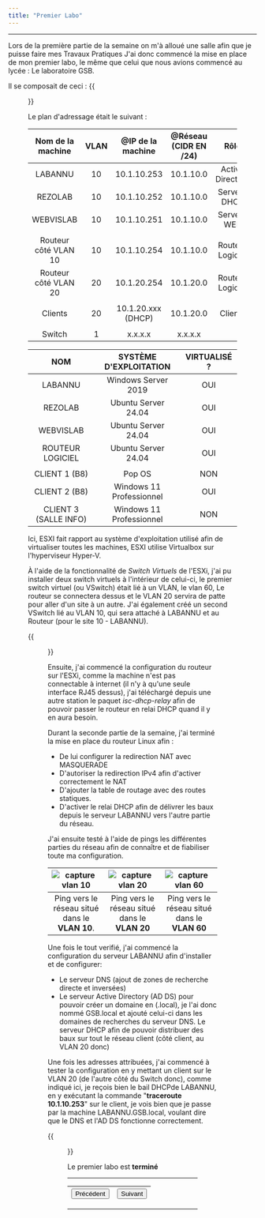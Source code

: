 ```yaml
---
title: "Premier Labo"
---
```

***
Lors de la première partie de la semaine on m'à alloué une salle afin que je puisse faire mes Travaux Pratiques J'ai donc commencé la mise en place de mon premier labo, le même que celui que nous avions commencé au lycée : Le laboratoire GSB.

Il se composait de ceci :
{{<figure src="https://vhascoet-pro.github.io/portfolio-bts.github.io/pics/Schema_Labo1.jpg" alt="sch_gsb" position="center" style="border-radius: 8px;" caption="Schéma du Laboratoire GSB (allegé pour cause de manque de temps à l'entreprise)" captionPosition="left" captionStyle="color: black;" >}}

Le plan d'adressage était le suivant :

|Nom de la machine|VLAN|@IP de la machine|@Réseau (CIDR EN /24)|Rôle|Nom VSwitch|
|:---:|:---:|:---:|:---:|:---:|:---:|
|LABANNU|10|10.1.10.253|10.1.10.0|Active Directory|SW_SIO1.1||
|REZOLAB|10|10.1.10.252|10.1.10.0|Serveur DHCP|SW_SIO1.1|
|WEBVISLAB|10|10.1.10.251|10.1.10.0|Serveur WEB|SW_SIO1.1|
||||||
|Routeur côté VLAN 10|10|10.1.10.254|10.1.10.0|Routeur Logiciel|RT|
|Routeur côté VLAN 20|20|10.1.20.254|10.1.20.0|Routeur Logiciel|RT|
||||||
|Clients|20|10.1.20.xxx (DHCP)|10.1.20.0|Clients|LAB1.1|
||||||
|Switch|1|x.x.x.x|x.x.x.x|||

|NOM|SYSTÈME D'EXPLOITATION|VIRTUALISÉ ?|
|:---:|:---:|:---:|
|LABANNU|Windows Server 2019|OUI|
|REZOLAB|Ubuntu Server 24.04|OUI|
|WEBVISLAB|Ubuntu Server 24.04|OUI|
|ROUTEUR LOGICIEL|Ubuntu Server 24.04|OUI|
||||
|CLIENT 1 (B8)|Pop OS|NON|
|CLIENT 2 (B8)|Windows 11 Professionnel|OUI|
|CLIENT 3 (SALLE INFO)|Windows 11 Professionnel|NON|

Ici, ESXI fait rapport au système d'exploitation utilisé afin de virtualiser toutes les machines, ESXI utilise Virtualbox sur l'hyperviseur Hyper-V.

À l'aide de la fonctionnalité de _Switch Virtuels_ de l'ESXi, j'ai pu installer deux switch virtuels à l'intérieur de celui-ci, le premier switch virtuel (ou VSwitch) était lié à un VLAN, le vlan 60, Le routeur se connectera dessus et le VLAN 20 servira de patte pour aller d'un site à un autre.
J'ai également créé un second VSwitch lié au VLAN 10, qui sera attaché à LABANNU et au Routeur (pour le site 10 - LABANNU).

{{<figure src="https://vhascoet-pro.github.io/portfolio-bts.github.io/pics/Capture_vswitch.png" alt="cap_vswitch" position="center" style="border-radius: 8px;" caption="Capture de la configuration des VSwitchs" captionPosition="left" captionStyle="color: black;">}}

Ensuite, j'ai commencé la configuration du routeur sur l'ESXi, comme la machine n'est pas connectable à internet (il n'y à qu'une seule interface RJ45 dessus), j'ai téléchargé depuis une autre station le paquet _isc-dhcp-relay_ afin de pouvoir passer le routeur en relai DHCP quand il y en aura besoin.

Durant la seconde partie de la semaine, j'ai terminé la mise en place du routeur Linux afin :
- De lui configurer la redirection NAT avec MASQUERADE
- D'autoriser la redirection IPv4 afin d'activer correctement le NAT
- D'ajouter la table de routage avec des routes statiques.
- D'activer le relai DHCP afin de délivrer les baux depuis le serveur LABANNU vers l'autre partie du réseau.

J'ai ensuite testé à l'aide de pings les différentes parties du réseau afin de connaître et de fiabiliser toute ma configuration.

|![capture vlan 10](https://vhascoet-pro.github.io/portfolio-bts.github.io/pics/capture_10.png)|![capture vlan 20](https://vhascoet-pro.github.io/portfolio-bts.github.io/pics/capture_20.png)|![capture vlan 60](https://vhascoet-pro.github.io/portfolio-bts.github.io/pics/capture_60.png)|
|:---:|:---:|:---:|
|Ping vers le réseau situé dans le **VLAN 10**.|Ping vers le réseau situé dans le **VLAN 20**|Ping vers le réseau situé dans le **VLAN 60**|

Une fois le tout verifié, j'ai commencé la configuration du serveur LABANNU afin d'installer et de configurer:

- Le serveur DNS (ajout de zones de recherche directe et inversées)
- Le serveur Active Directory (AD DS) pour pouvoir créer un domaine en (.local), je l'ai donc nommé GSB.local et ajouté celui-ci dans les domaines de recherches du serveur DNS. Le serveur DHCP afin de pouvoir distribuer des baux sur tout le réseau client (côté client, au VLAN 20 donc)

Une fois les adresses attribuées, j'ai commencé à tester la configuration en y mettant un client sur le VLAN 20 (de l'autre côté du Switch donc), comme indiqué ici, je reçois bien le bail DHCPde LABANNU, en y exécutant la commande "**traceroute 10.1.10.253**" sur le client, je vois bien que je passe par la machine LABANNU.GSB.local, voulant dire que le DNS et l'AD DS fonctionne correctement.

{{<figure src="https://vhascoet-pro.github.io/portfolio-bts.github.io/pics/capture_ipconfig.png" alt="cap_ipconf" position="center" style="border-radius: 8px;" caption="Capture de AD DS" captionPosition="left" captionStyle="color: black;">}}

Le premier labo est **terminé**
***
|<button onclick="window.location.href='https://vhascoet-pro.github.io/portfolio-bts.github.io/rds1/rapport';">Précédent</button>|<button onclick="window.location.href='https://vhascoet-pro.github.io/portfolio-bts.github.io/rds1/rapport_p2';">Suivant</button>|
|:---:|:---:|
***
